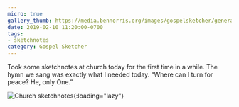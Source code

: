 ```yaml
---
micro: true
gallery_thumb: https://media.bennorris.org/images/gospelsketcher/general/feb-19-church.jpg
date: 2019-02-10 11:20:00-0700
tags:
- sketchnotes
category: Gospel Sketcher
---
```


Took some sketchnotes at church today for the first time in a while. The hymn we sang was exactly what I needed today. “Where can I turn for peace? He, only One.”

![Church sketchnotes](https://media.bennorris.org/images/gospelsketcher/general/feb-19-church.jpg){:loading="lazy"}
